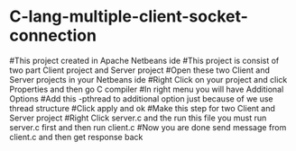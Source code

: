 # C-lang-multiple-client-socket-connection
#This project created in Apache Netbeans ide
#This project is consist of two part Client project and Server project
#Open these two Client and Server projects in your Netbeans ide 
#Right Click on your project and click Properties and then go C compiler
#In right menu you will have Additional Options 
#Add this -pthread to additional option just because of we use thread structure
#Click apply and ok
#Make this step for two Client and Server project
#Right Click server.c and the run this file you must run server.c first and then run client.c 
#Now you are done send message from client.c and then get response back 
